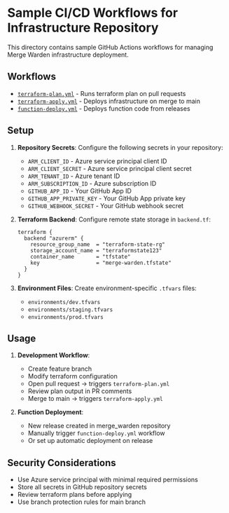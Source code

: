 # Sample CI/CD Workflows for Infrastructure Repository

This directory contains sample GitHub Actions workflows for managing Merge Warden infrastructure deployment.

## Workflows

- [`terraform-plan.yml`](terraform-plan.yml) - Runs terraform plan on pull requests
- [`terraform-apply.yml`](terraform-apply.yml) - Deploys infrastructure on merge to main
- [`function-deploy.yml`](function-deploy.yml) - Deploys function code from releases

## Setup

1. **Repository Secrets**: Configure the following secrets in your repository:
   - `ARM_CLIENT_ID` - Azure service principal client ID
   - `ARM_CLIENT_SECRET` - Azure service principal client secret
   - `ARM_TENANT_ID` - Azure tenant ID
   - `ARM_SUBSCRIPTION_ID` - Azure subscription ID
   - `GITHUB_APP_ID` - Your GitHub App ID
   - `GITHUB_APP_PRIVATE_KEY` - Your GitHub App private key
   - `GITHUB_WEBHOOK_SECRET` - Your GitHub webhook secret

2. **Terraform Backend**: Configure remote state storage in `backend.tf`:

   ```hcl
   terraform {
     backend "azurerm" {
       resource_group_name  = "terraform-state-rg"
       storage_account_name = "terraformstate123"
       container_name       = "tfstate"
       key                  = "merge-warden.tfstate"
     }
   }
   ```

3. **Environment Files**: Create environment-specific `.tfvars` files:
   - `environments/dev.tfvars`
   - `environments/staging.tfvars`
   - `environments/prod.tfvars`

## Usage

1. **Development Workflow**:
   - Create feature branch
   - Modify terraform configuration
   - Open pull request → triggers `terraform-plan.yml`
   - Review plan output in PR comments
   - Merge to main → triggers `terraform-apply.yml`

2. **Function Deployment**:
   - New release created in merge_warden repository
   - Manually trigger `function-deploy.yml` workflow
   - Or set up automatic deployment on release

## Security Considerations

- Use Azure service principal with minimal required permissions
- Store all secrets in GitHub repository secrets
- Review terraform plans before applying
- Use branch protection rules for main branch
